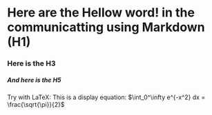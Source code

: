 # Here are the Hellow word! in the communicatting using Markdown (H1)
### Here is the H3
##### And here is the H5

Try with LaTeX:
This is a display equation:
$\int_0^\infty e^{-x^2} dx = \frac{\sqrt{\pi}}{2}$
